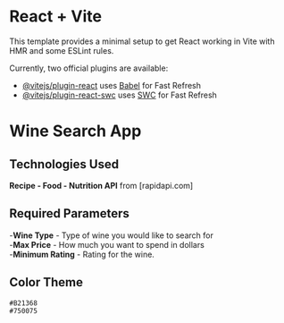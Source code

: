 # React + Vite

This template provides a minimal setup to get React working in Vite with HMR and some ESLint rules.

Currently, two official plugins are available:

- [@vitejs/plugin-react](https://github.com/vitejs/vite-plugin-react/blob/main/packages/plugin-react/README.md) uses [Babel](https://babeljs.io/) for Fast Refresh
- [@vitejs/plugin-react-swc](https://github.com/vitejs/vite-plugin-react-swc) uses [SWC](https://swc.rs/) for Fast Refresh


# Wine Search App

## Technologies Used 
**Recipe - Food - Nutrition API** from [rapidapi.com] 


## Required Parameters
-**Wine Type** - Type of wine you would like to search for  <br/>
-**Max Price** - How much you want to spend in dollars  <br/>
-**Minimum Rating** - Rating for the wine.  <br/>

## Color Theme
`#B21368` <br/>
`#750075` <br/>